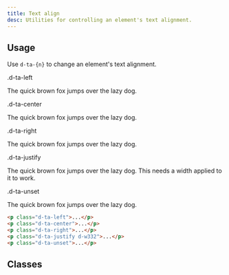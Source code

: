 ```yaml
---
title: Text align
desc: Utilities for controlling an element's text alignment.
---
```


## Usage

Use `d-ta-{n}` to change an element's text alignment.

<code-well-header class="d-p24 d-bgc-purple-100 d-bgo50 d-w100p d-hmn102 d-of-auto" custom>
  <div class="d-d-grid d-gg16 d-ai-center lg:d-fs-100" style="grid-template-columns: 10rem 1fr">
    <div class="d-ff-mono d-fc-purple-400">.d-ta-left</div>
    <div><p class="d-ta-left d-pr12">The quick brown fox jumps over the lazy dog.</p></div>
    <div class="d-ff-mono d-fc-purple-400">.d-ta-center</div>
    <div><p class="d-ta-center d-pr12">The quick brown fox jumps over the lazy dog.</p></div>
    <div class="d-ff-mono d-fc-purple-400">.d-ta-right</div>
    <div><p class="d-ta-right d-pr12">The quick brown fox jumps over the lazy dog.</p></div>
    <div class="d-ff-mono d-fc-purple-400">.d-ta-justify</div>
    <div><p class="d-ta-justify d-pr12 d-w332">The quick brown fox jumps over the lazy dog. This needs a width applied to it to work.</p></div>
    <div class="d-ff-mono d-fc-purple-400">.d-ta-unset</div>
    <div><p class="d-ta-unset d-pr12">The quick brown fox jumps over the lazy dog.</p></div>
  </div>
</code-well-header>

```html
<p class="d-ta-left">...</p>
<p class="d-ta-center">...</p>
<p class="d-ta-right">...</p>
<p class="d-ta-justify d-w332">...</p>
<p class="d-ta-unset">...</p>
```

<script setup>
  import { align } from '@data/type.json';
</script>

## Classes

<utility-class-table>
  <template #content>
    <tbody>
      <tr v-for="i in align">
        <th class="d-ff-mono d-fc-purple-400 d-fw-normal d-fs-100">.d-ta-{{ i }}</th>
        <td class="d-ff-mono d-fs-100">text-align: {{ i }} !important;</td>
      </tr>
    </tbody>
  </template>
</utility-class-table>
